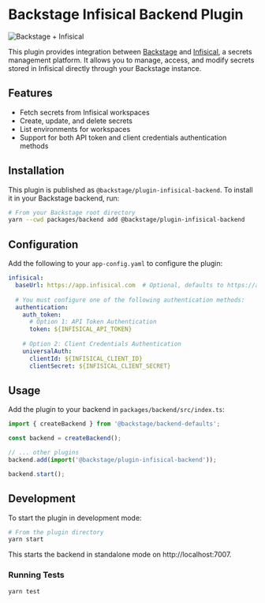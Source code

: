 # Backstage Infisical Backend Plugin

![Backstage + Infisical](https://img.shields.io/badge/backstage-infisical-blue)

This plugin provides integration between [Backstage](https://backstage.io) and [Infisical](https://infisical.com), a secrets management platform. It allows you to manage, access, and modify secrets stored in Infisical directly through your Backstage instance.

## Features

- Fetch secrets from Infisical workspaces
- Create, update, and delete secrets
- List environments for workspaces
- Support for both API token and client credentials authentication methods

## Installation

This plugin is published as `@backstage/plugin-infisical-backend`. To install it in your Backstage backend, run:

```bash
# From your Backstage root directory
yarn --cwd packages/backend add @backstage/plugin-infisical-backend
```

## Configuration

Add the following to your `app-config.yaml` to configure the plugin:

```yaml
infisical:
  baseUrl: https://app.infisical.com  # Optional, defaults to https://app.infisical.com
  
  # You must configure one of the following authentication methods:
  authentication:
    auth_token:
      # Option 1: API Token Authentication
      token: ${INFISICAL_API_TOKEN}
    
    # Option 2: Client Credentials Authentication
    universalAuth:
      clientId: ${INFISICAL_CLIENT_ID}
      clientSecret: ${INFISICAL_CLIENT_SECRET}
```

## Usage

Add the plugin to your backend in `packages/backend/src/index.ts`:

```typescript
import { createBackend } from '@backstage/backend-defaults';

const backend = createBackend();

// ... other plugins
backend.add(import('@backstage/plugin-infisical-backend'));

backend.start();
```

## Development

To start the plugin in development mode:

```bash
# From the plugin directory
yarn start
```

This starts the backend in standalone mode on http://localhost:7007.

### Running Tests

```bash
yarn test
```